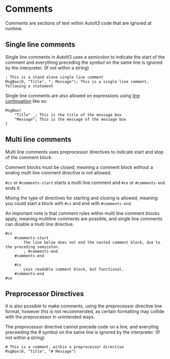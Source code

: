 # Comments

Comments are sections of text within AutoIt3 code that are ignored at runtime.

## Single line comments

Single line comments in AutoIt3 uses a semicolon to indicate the start of the comment and everything preceding the symbol on the same line is ignored by the interpreter. (If not within a string)

```au3
; This is a stand alone single line comment
MsgBox(0, "Title", "; Message"); This is a single line comment, following a statement
```

Single line comments are also allowed on expressions using [line continuation](./line-continuation.md) like so:

```au3
MsgBox( _
    "Title" _; This is the title of the message box
    "Message"; This is the message of the message box
)
```

## Multi line comments

Multi line comments uses preprocessor directives to indicate start and stop of the comment block.

Comment blocks must be closed, meaning a comment block without a ending multi line comment directive is not allowed.

`#cs` or `#comments-start` starts a multi line comment and `#ce` or `#comments-end` ends it.

Mixing the type of directives for starting and closing is allowed, meaning you could start a block with `#cs` and end with `#comments-end`.

An important note is that comment rules within multi line comment blocks apply, meaning multiline comments are possible, and single line comments can disable a multi line directive.

```au3
#cs
    #comments-start
        The line below does not end the nested comment block, due to the preceding semicolon.
        ; #comments-end
    #comments-end

    #cs
        Less readable comment block, but functional.
    #comments-end
#ce
```

## Preprocessor Directives

It is also possible to make comments, using the preprocessor directive line format, however this is not recommended, as certain formatting may collide with the preprocessor in unintended ways.

The preprocessor directive cannot precede code on a line, and everythig preceeding the # symbol on the same line is ignored by the interpreter. (If not within a string)

```au3
# This is a comment, within a preprocessor directive
MsgBox(0, "Title", "# Message")
```
